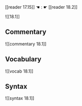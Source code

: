 [[reader 17.15]] ☚ : ☛ [[reader 18.2]]

![[18.1]]

## Commentary

![[commentary 18.1]]

## Vocabulary

![[vocab 18.1]]

## Syntax

![[syntax 18.1]]

